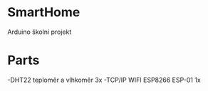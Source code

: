 # SmartHome
Arduino školní projekt

# Parts
-DHT22 teploměr a vlhkoměr    3x
-TCP/IP WIFI ESP8266 ESP-01   1x

